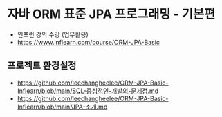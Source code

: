 # 자바 ORM 표준 JPA 프로그래밍 - 기본편
  * 인프런 강의 수강 (업무활용)
  * https://www.inflearn.com/course/ORM-JPA-Basic

## **프로젝트 환경설정**
  * https://github.com/leechangheelee/ORM-JPA-Basic-Inflearn/blob/main/SQL-중심적인-개발의-문제점.md
  * https://github.com/leechangheelee/ORM-JPA-Basic-Inflearn/blob/main/JPA-소개.md
